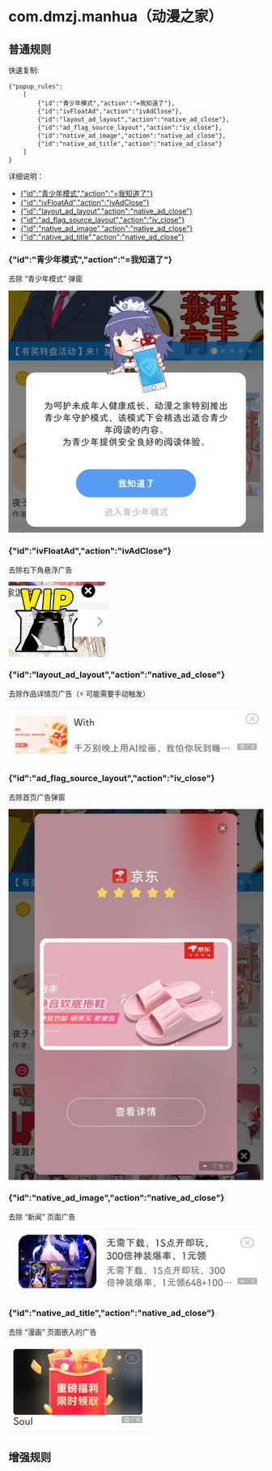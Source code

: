 # com.dmzj.manhua（动漫之家）

## 普通规则

快速复制:
```
{"popup_rules":
    [
        {"id":"青少年模式","action":"=我知道了"},
        {"id":"ivFloatAd","action":"ivAdClose"},
        {"id":"layout_ad_layout","action":"native_ad_close"},
        {"id":"ad_flag_source_layout","action":"iv_close"},
        {"id":"native_ad_image","action":"native_ad_close"},
        {"id":"native_ad_title","action":"native_ad_close"}
    ]
}
```
详细说明：
- [{"id":"青少年模式","action":"=我知道了"}](#id青少年模式action我知道了)
- [{"id":"ivFloatAd","action":"ivAdClose"}](#idivfloatadactionivadclose)
- [{"id":"layout_ad_layout","action":"native_ad_close"}](#idlayout_ad_layoutactionnative_ad_close)
- [{"id":"ad_flag_source_layout","action":"iv_close"}](#idad_flag_source_layoutactioniv_close)
- [{"id":"native_ad_image","action":"native_ad_close"}](#idnative_ad_imageactionnative_ad_close)
- [{"id":"native_ad_title","action":"native_ad_close"}](#idnative_ad_titleactionnative_ad_close)

### {"id":"青少年模式","action":"=我知道了"}
去除 “青少年模式” 弹窗

![](./assets/青少年模式弹窗.jpg)

### {"id":"ivFloatAd","action":"ivAdClose"}
去除右下角悬浮广告

![](./assets/右下角悬浮广告.jpg)

### {"id":"layout_ad_layout","action":"native_ad_close"}
去除作品详情页广告（⚡ 可能需要手动触发）

![](./assets/作品详情页广告.jpg)

### {"id":"ad_flag_source_layout","action":"iv_close"}
去除首页广告弹窗

![](./assets/首页广告弹窗.jpg)

### {"id":"native_ad_image","action":"native_ad_close"}
去除 “新闻” 页面广告

![](./assets/新闻页面广告.jpg)

### {"id":"native_ad_title","action":"native_ad_close"}
去除 “漫画” 页面嵌入的广告

![](./assets/漫画页面嵌入的广告.jpg)

## 增强规则
